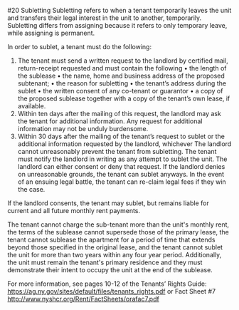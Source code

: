 #20 Subletting
Subletting refers to when a tenant temporarily leaves the unit and transfers their legal interest in the unit to another, temporarily. Subletting differs from assigning because it refers to only temporary leave, while assigning is permanent. 

In order to sublet, a tenant must do the following:
1.	The tenant must send a written request to the landlord by certified mail, return-receipt requested and must contain the following
•	the length of the sublease
•	the name, home and business address of the proposed subtenant;
•	the reason for subletting
•	the tenant’s address during the sublet
•	the written consent of any co-tenant or guarantor
•	a copy of the proposed sublease together with a copy of the tenant’s own lease, if available. 
2.	Within ten days after the mailing of this request, the landlord may ask the tenant for additional information. Any request for additional information may not be unduly burdensome. 
3.	Within 30 days after the mailing of the tenant’s request to sublet or the additional information requested by the landlord, whichever 
The landlord cannot unreasonably prevent the tenant from subletting. The tenant must notify the landlord in writing as any attempt to sublet the unit. The landlord can either consent or deny that request. If the landlord denies on unreasonable grounds, the tenant can sublet anyways. In the event of an ensuing legal battle, the tenant can re-claim legal fees if they win the case. 

If the landlord consents, the tenant may sublet, but remains liable for current and all future monthly rent payments. 

The tenant cannot charge the sub-tenant more than the unit's monthly rent, the terms of the sublease cannot supersede those of the primary lease, the tenant cannot sublease the apartment for a period of time that extends beyond those specified in the original lease, and the tenant cannot sublet the unit for more than two years within any four year period. Additionally, the unit must remain the tenant's primary residence and they must demonstrate their intent to occupy the unit at the end of the sublease. 

For more information, see pages 10-12 of the Tenants’ Rights Guide:  https://ag.ny.gov/sites/default/files/tenants_rights.pdf   or  Fact Sheet #7 http://www.nyshcr.org/Rent/FactSheets/orafac7.pdf